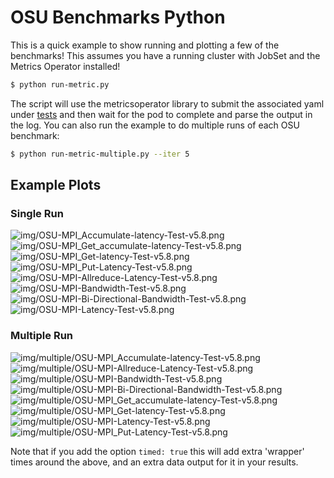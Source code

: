 # OSU Benchmarks Python

This is a quick example to show running and plotting a few of the benchmarks!
This assumes you have a running cluster with JobSet and the Metrics Operator installed!

```bash
$ python run-metric.py
```

The script will use the metricsoperator library to submit the associated yaml under [tests](../../tests)
and then wait for the pod to complete and parse the output in the log. You can also run the example
to do multiple runs of each OSU benchmark:

```bash
$ python run-metric-multiple.py --iter 5
```

## Example Plots

### Single Run

![img/OSU-MPI_Accumulate-latency-Test-v5.8.png](img/OSU-MPI_Accumulate-latency-Test-v5.8.png)
![img/OSU-MPI_Get_accumulate-latency-Test-v5.8.png](img/OSU-MPI_Get_accumulate-latency-Test-v5.8.png)
![img/OSU-MPI_Get-latency-Test-v5.8.png](img/OSU-MPI_Get-latency-Test-v5.8.png)
![img/OSU-MPI_Put-Latency-Test-v5.8.png](img/OSU-MPI_Put-Latency-Test-v5.8.png)
![img/OSU-MPI-Allreduce-Latency-Test-v5.8.png](img/OSU-MPI-Allreduce-Latency-Test-v5.8.png)
![img/OSU-MPI-Bandwidth-Test-v5.8.png](img/OSU-MPI-Bandwidth-Test-v5.8.png)
![img/OSU-MPI-Bi-Directional-Bandwidth-Test-v5.8.png](img/OSU-MPI-Bi-Directional-Bandwidth-Test-v5.8.png)
![img/OSU-MPI-Latency-Test-v5.8.png](img/OSU-MPI-Latency-Test-v5.8.png)

### Multiple Run

![img/multiple/OSU-MPI_Accumulate-latency-Test-v5.8.png](img/multiple/OSU-MPI_Accumulate-latency-Test-v5.8.png)
![img/multiple/OSU-MPI-Allreduce-Latency-Test-v5.8.png](img/multiple/OSU-MPI-Allreduce-Latency-Test-v5.8.png)
![img/multiple/OSU-MPI-Bandwidth-Test-v5.8.png](img/multiple/OSU-MPI-Bandwidth-Test-v5.8.png)
![img/multiple/OSU-MPI-Bi-Directional-Bandwidth-Test-v5.8.png](img/multiple/OSU-MPI-Bi-Directional-Bandwidth-Test-v5.8.png)
![img/multiple/OSU-MPI_Get_accumulate-latency-Test-v5.8.png](img/multiple/OSU-MPI_Get_accumulate-latency-Test-v5.8.png)
![img/multiple/OSU-MPI_Get-latency-Test-v5.8.png](img/multiple/OSU-MPI_Get-latency-Test-v5.8.png)
![img/multiple/OSU-MPI-Latency-Test-v5.8.png](img/multiple/OSU-MPI-Latency-Test-v5.8.png)
![img/multiple/OSU-MPI_Put-Latency-Test-v5.8.png](img/multiple/OSU-MPI_Put-Latency-Test-v5.8.png)


Note that if you add the option `timed: true` this will add extra 'wrapper' times around the above,
and an extra data output for it in your results.